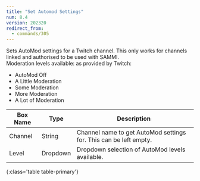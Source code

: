 ```yaml
---
title: "Set Automod Settings"
num: 8.4
version: 202320
redirect_from:
  - commands/305
---
```


Sets AutoMod settings for a Twitch channel. This only works for channels linked and authorised to be used with SAMMI.\
Moderation levels available: as provided by Twitch:
- AutoMod Off
- A Little Moderation
- Some Moderation
- More Moderation
- A Lot of Moderation 

| Box Name | Type | Description | 
|-------|--------|--------
Channel|String|Channel name to get AutoMod settings for. This can be left empty.
Level|Dropdown|Dropdown selection of AutoMod levels available.
{:class='table table-primary'}
